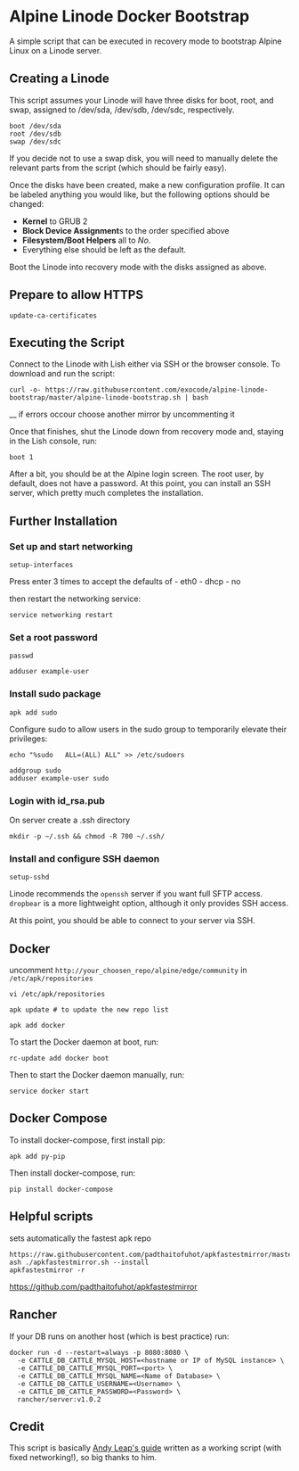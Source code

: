 # Alpine Linode Docker Bootstrap

A simple script that can be executed in recovery mode to bootstrap Alpine Linux on a Linode server.

## Creating a Linode

This script assumes your Linode will have three disks for boot, root, and swap, assigned to /dev/sda, /dev/sdb, /dev/sdc, respectively. 

    boot /dev/sda
    root /dev/sdb
    swap /dev/sdc

If you decide not to use a swap disk, you will need to manually delete the relevant parts from the script (which should be fairly easy).

Once the disks have been created, make a new configuration profile. It can be labeled anything you would like, but the following options should be changed: 

- **Kernel** to GRUB 2
- **Block Device Assignment**s to the order specified above
- **Filesystem/Boot Helpers** all to *No*. 
- Everything else should be left as the default. 

Boot the Linode into recovery mode with the disks assigned as above.

## Prepare to allow HTTPS
    	
    update-ca-certificates

## Executing the Script

Connect to the Linode with Lish either via SSH or the browser console. To download and run the script:

    curl -o- https://raw.githubusercontent.com/exocode/alpine-linode-bootstrap/master/alpine-linode-bootstrap.sh | bash

__ if errors occour choose another mirror by uncommenting it 

Once that finishes, shut the Linode down from recovery mode and, staying in the Lish console, run:
  
    boot 1

After a bit, you should be at the Alpine login screen. The root user, by default, does not have a password. At this point, you can install an SSH server, which pretty much completes the installation.

## Further Installation

### Set up and start networking

    setup-interfaces

Press enter 3 times to accept the defaults of 
    - eth0
    - dhcp
    - no

then restart the networking service:
    
    service networking restart

### Set a root password
    
    passwd
    
    adduser example-user
    
### Install sudo package

    apk add sudo

Configure sudo to allow users in the sudo group to temporarily elevate their privileges:

    echo "%sudo   ALL=(ALL) ALL" >> /etc/sudoers

    addgroup sudo
    adduser example-user sudo
  
### Login with id_rsa.pub

On server create a .ssh directory

    mkdir -p ~/.ssh && chmod -R 700 ~/.ssh/
  
### Install and configure SSH daemon

    setup-sshd

Linode recommends the `openssh` server if you want full SFTP access. 
`dropbear` is a more lightweight option, although it only provides SSH access.

At this point, you should be able to connect to your server via SSH.
  

## Docker

uncomment `http://your_choosen_repo/alpine/edge/community` in `/etc/apk/repositories`

    vi /etc/apk/repositories 
    
    apk update # to update the new repo list
    
    apk add docker

To start the Docker daemon at boot, run:

    rc-update add docker boot
    
Then to start the Docker daemon manually, run:

    service docker start

## Docker Compose

To install docker-compose, first install pip:

    apk add py-pip
    
Then install docker-compose, run:

    pip install docker-compose


## Helpful scripts

sets automatically the fastest apk repo

    https://raw.githubusercontent.com/padthaitofuhot/apkfastestmirror/master/apkfastestmirror.sh
    ash ./apkfastestmirror.sh --install
    apkfastestmirror -r
    
https://github.com/padthaitofuhot/apkfastestmirror

## Rancher

If your DB runs on another host (which is best practice) run:

    docker run -d --restart=always -p 8080:8080 \
      -e CATTLE_DB_CATTLE_MYSQL_HOST=<hostname or IP of MySQL instance> \
      -e CATTLE_DB_CATTLE_MYSQL_PORT=<port> \
      -e CATTLE_DB_CATTLE_MYSQL_NAME=<Name of Database> \
      -e CATTLE_DB_CATTLE_USERNAME=<Username> \
      -e CATTLE_DB_CATTLE_PASSWORD=<Password> \
      rancher/server:v1.0.2

## Credit

This script is basically [Andy Leap's guide](https://github.com/andyleap/docs/blob/master/docs/tools-reference/custom-kernels-distros/install-alpine-linux-on-your-linode.md) written as a working script (with fixed networking!), so big thanks to him.
